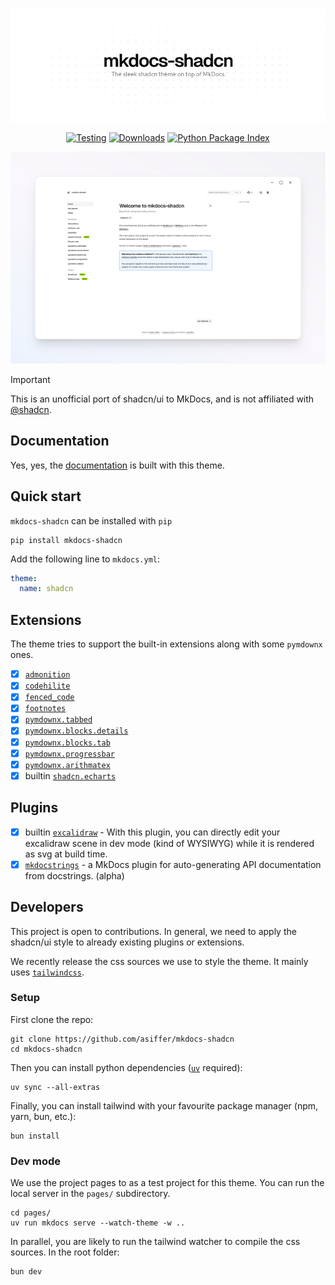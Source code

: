 
![banner](https://raw.githubusercontent.com/asiffer/mkdocs-shadcn/master/.github/assets/banner.png)

<p align="center">
  <a href="https://github.com/squidfunk/mkdocs-shadcn/actions"><img
    src="https://github.com/asiffer/mkdocs-shadcn/actions/workflows/testing.yaml/badge.svg"
    alt="Testing"
  /></a>
  <a href="https://pypistats.org/packages/mkdocs-shadcn"><img
    src="https://img.shields.io/pypi/dm/mkdocs-shadcn.svg"
    alt="Downloads"
  /></a>
  <a href="https://pypi.org/project/mkdocs-shadcn"><img
    src="https://img.shields.io/pypi/v/mkdocs-shadcn.svg"
    alt="Python Package Index"
  /></a>
</p>


![screenshot](https://raw.githubusercontent.com/asiffer/mkdocs-shadcn/master/.github/assets/screenshot4.png)


> [!IMPORTANT]  
> This is an unofficial port of shadcn/ui to MkDocs, and is not affiliated with [@shadcn](https://twitter.com/shadcn).


## Documentation

Yes, yes, the [documentation](https://asiffer.github.io/mkdocs-shadcn/) is built with this theme.

## Quick start

`mkdocs-shadcn` can be installed with `pip`

```shell
pip install mkdocs-shadcn
```

Add the following line to `mkdocs.yml`:

```yaml
theme:
  name: shadcn
```

## Extensions

The theme tries to support the built-in extensions along with some `pymdownx` ones. 

- [x] [`admonition`](https://python-markdown.github.io/extensions/admonition/)
- [x] [`codehilite`](https://python-markdown.github.io/extensions/code_hilite/)
- [x] [`fenced_code`](https://python-markdown.github.io/extensions/fenced_code_blocks/)
- [x] [`footnotes`](https://python-markdown.github.io/extensions/footnotes/)
- [x] [`pymdownx.tabbed`](https://facelessuser.github.io/pymdown-extensions/extensions/tabbed/)
- [x] [`pymdownx.blocks.details`](https://facelessuser.github.io/pymdown-extensions/extensions/blocks/plugins/details/) 
- [x] [`pymdownx.blocks.tab`](https://facelessuser.github.io/pymdown-extensions/extensions/blocks/plugins/tab/) 
- [x] [`pymdownx.progressbar`](https://facelessuser.github.io/pymdown-extensions/extensions/progressbar/)
- [x] [`pymdownx.arithmatex`](https://facelessuser.github.io/pymdown-extensions/extensions/arithmatex/)
- [x] builtin [`shadcn.echarts`](https://echarts.apache.org)

## Plugins

- [x] builtin [`excalidraw`](https://excalidraw.com/) - With this plugin, you can directly edit your excalidraw scene in dev mode (kind of WYSIWYG) while it is rendered as svg at build time.
- [x] [`mkdocstrings`](https://mkdocstrings.github.io/) - a MkDocs plugin for auto-generating API documentation from docstrings. (alpha)

## Developers

This project is open to contributions. In general, we need to apply the shadcn/ui style to already existing plugins or extensions. 

We recently release the css sources we use to style the theme. It mainly uses [`tailwindcss`](https://tailwindcss.com/).

### Setup

First clone the repo:
```shell
git clone https://github.com/asiffer/mkdocs-shadcn
cd mkdocs-shadcn
```

Then you can install python dependencies ([`uv`](https://docs.astral.sh/uv/) required):
```shell
uv sync --all-extras
```

Finally, you can install tailwind with your favourite package manager (npm, yarn, bun, etc.):

```shell
bun install
```

### Dev mode

We use the project pages to as a test project for this theme. You can run the local server in the `pages/` subdirectory.

```shell
cd pages/
uv run mkdocs serve --watch-theme -w ..
```

In parallel, you are likely to run the tailwind watcher to compile the css sources. In the root folder:

```shell
bun dev
```
